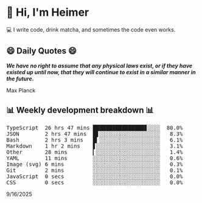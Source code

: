 # 👋 Hi, I'm Heimer

💻 I write code, drink matcha, and sometimes the code even works.

## 😄 Daily Quotes 😄

_**We have no right to assume that any physical laws exist, or if they have existed up until now, that they will continue to exist in a similar manner in the future.**_

Max Planck



## 📊 Weekly development breakdown 📊

<pre>TypeScript  26 hrs 47 mins ████████████████▊░░░░  80.0%
JSON        2 hrs 47 mins  █▋░░░░░░░░░░░░░░░░░░░   8.3%
Bash        2 hrs 3 mins   █▎░░░░░░░░░░░░░░░░░░░   6.1%
Markdown    1 hr 2 mins    ▋░░░░░░░░░░░░░░░░░░░░   3.1%
Other       28 mins        ▎░░░░░░░░░░░░░░░░░░░░   1.4%
YAML        11 mins        ░░░░░░░░░░░░░░░░░░░░░   0.6%
Image (svg) 6 mins         ░░░░░░░░░░░░░░░░░░░░░   0.3%
Git         2 mins         ░░░░░░░░░░░░░░░░░░░░░   0.1%
JavaScript  0 secs         ░░░░░░░░░░░░░░░░░░░░░   0.0%
CSS         0 secs         ░░░░░░░░░░░░░░░░░░░░░   0.0%</pre>

9/16/2025
